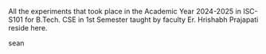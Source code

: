 
All the experiments that took place in the Academic Year 2024-2025 in ISC-S101 for B.Tech. CSE in 1st Semester taught by faculty Er. Hrishabh Prajapati reside here.



sean
